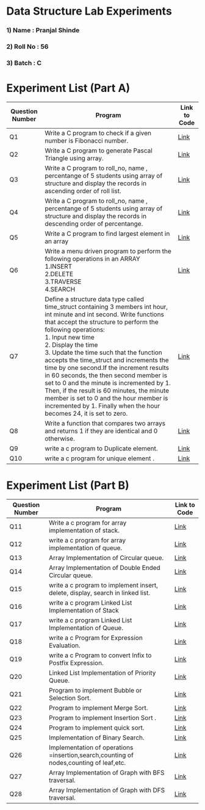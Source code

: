 
# Data Structure Lab Experiments
### 1) Name     : Pranjal Shinde
### 2) Roll No  :  56
### 3) Batch    :  C

#    Experiment List (Part A)

| Question Number | Program                                                                                                                                                                                                                                                                                                                                                                                                                                                                                                                                                                                                                       | Link to Code                                                                     | 
|------------|--------------------------------------------------------------------------------------------------------------------------------------------------------------------------------------------------------------------------------------------------------------------------------------------------------------------------------------------------------------------------------------------------------------------------------------------------------------------------------------------------------------------------------------------------------------------------------------------------------------------------------------|--------------------------------------------------------------------------------|
| Q1         | Write a C program to check if a given number is Fibonacci number.                                                                                                                                                                                                                                                                                                                                                                                                                                                                                                                                                                    | [Link](https://github.com/Pranjallshinde/DSA_programs/blob/619485d0708049f0c52da31a9ba8f352f347c62a/p1.c)          |
| Q2         | Write a C program to generate Pascal Triangle using array.                                                                                                                                                                                                                                                                                                                                                                                                                                                                                                                                                                           | [Link](https://github.com/Pranjallshinde/DSA_programs/commit/3c55c533dfdb24949a351aa9938f0df7c1da9f99)      |
| Q3         | Write a C program to roll_no, name , percentange of 5 students using array of structure and display the records in ascending order of roll list.                                                                                                                                                                                                                                                                                                                                                                                                                                                                                     | [Link](https://github.com/Pranjallshinde/DSA_programs/commit/da0be83e54a728c807b130ecdc101012ad9cd372 )    |
| Q4         | Write a C program to roll_no, name , percentange of 5 students using array of structure and display the records in descending order of percentange.                                                                                                                                                                                                                                                                                                                                                                                                                                                                                  | [Link](https://github.com/Pranjallshinde/DSA_programs/commit/0de62e0a3ff23a1515f688c44867a8e1af37920b)   |
| Q5         | Write a C program to find largest element in an array                                                                                                                                                                                                                                                                                                                                                                                                                                                                                                                                                                                | [Link](https://github.com/Pranjallshinde/DSA_programs/commit/205aa68c01ecd027a7476efb1a4e6f60e7007635)    |
| Q6         | Write a menu driven program to perform the following operations in an ARRAY <br> 1.INSERT <br>2.DELETE <br>3.TRAVERSE <br>4.SEARCH                                                                                                                                                                                                                                                                                                                                                                                                                                                                                                   | [Link](https://github.com/Pranjallshinde/DSA_programs/commit/b864e7b9470e68512835f26610134076e7aeee16)  | 
| Q7         | Define a structure data type called time_struct containing 3 members int hour, int minute and int second. Write functions that accept the structure to perform the following operations: <br> 1. Input new time <br> 2. Display the time <br> 3. Update the time such that the function accepts the time_struct and increments the time by one second.If the increment results in 60 seconds, the then second member is  set to 0 and the minute is incremented by 1. Then, if the result is 60 minutes, the minute member is set to 0 and the hour member is incremented by 1. Finally when the hour becomes 24, it is set to zero. | [Link](https://github.com/Pranjallshinde/DSA_programs/commit/2fda2e34da9d19d79c76c1e3c1e032b33269ee6b) |
| Q8         | Write a function that compares two arrays and returns 1 if they are identical and 0 otherwise.                                                                                                                                                                                                                                                                                                                                                                                                                                                                                                                                       | [Link](https://github.com/Pranjallshinde/DSA_programs/commit/ad42eda9102f8706aeb9245d83a9539a368dd949) |
| Q9         | write a c program to Duplicate element.                                                                                                                                                                                                                                                                                                                                                                                                                                                                                                                                   | [Link](https://github.com/Pranjallshinde/DSA_programs/commit/bc9d8cd6c772d394d22bb3ab8e3b2140089e3508) |
| Q10         | write a c program for unique element   .                                                                                                                                                                                                                                                                                                                                                                                                                                                                                                                               | [Link](https://github.com/Pranjallshinde/DSA_programs/commit/be8f0eb3b30a8fc8338f9475bae60723ff28d024)|





#    Experiment List (Part B)

| Question Number | Program                                                                                                                                                                                                                                                                                                                                                                                                                  | Link to Code                                                                                 | 
|------------|---------------------------------------------------------------------------------------------------------------------------------------------------------------------------------------------------------------------------------------------------------------------------------------------------------------------------------------------------------------------------------------------------------------------------------|-------------------------------------------------------------------------------------------|
| Q11         | Write a c program for array implementation of stack.                                                                                                                                                                                                                                                                                                                                                                                                                                                                                                                                  | [Link](https://github.com/Pranjallshinde/DSA_programs/blob/619485d0708049f0c52da31a9ba8f352f347c62a/p11.c   ) |
| Q12         | write a c program for array implementation of queue.                                                                                                                                                                                                                                                                                                                                                                                                                                                                                                                                    | [Link](https://github.com/Pranjallshinde/DSA_programs/blob/619485d0708049f0c52da31a9ba8f352f347c62a/p12.c  ) |
| Q13        |Array Implementation of Circular queue.                                                                                                                                                                                                                                                                                                                                                                                           | [Link](https://github.com/Pranjallshinde/DSA_programs/blob/619485d0708049f0c52da31a9ba8f352f347c62a/p13.c  ) |
| Q14        |Array Implementation of Double Ended Circular queue.                                                                                                                                                                                                                                                                                                                                                                                           | [Link](https://github.com/Pranjallshinde/DSA_programs/blob/619485d0708049f0c52da31a9ba8f352f347c62a/p14.c  ) |
| Q15        |write a c program to implement insert, delete, display, search in linked list.                                                                                                                                                                                                                                                                                                                           | [Link](https://github.com/Pranjallshinde/DSA_programs/blob/619485d0708049f0c52da31a9ba8f352f347c62a/p15.c  ) |
| Q16        |write a c program Linked List Implementation of Stack                                                                                                                                                                                                                                                                                                                          | [Link](https://github.com/Pranjallshinde/DSA_programs/blob/619485d0708049f0c52da31a9ba8f352f347c62a/p16.c  ) |
| Q17        |write a c program Linked List Implementation of Queue.                                                                                                                                                                                                                                                                                                                         | [Link](https://github.com/Pranjallshinde/DSA_programs/blob/619485d0708049f0c52da31a9ba8f352f347c62a/p17.c  ) |
| Q18        |write a c Program for Expression Evaluation.                                                                                                                                                                                                                                                        | [Link](https://github.com/Pranjallshinde/DSA_programs/blob/619485d0708049f0c52da31a9ba8f352f347c62a/p18.c  ) |
| Q19        |write a c  Program to convert Infix to Postfix Expression.                                                                                                                                                                                                                                                                                                               | [Link](https://github.com/Pranjallshinde/DSA_programs/blob/619485d0708049f0c52da31a9ba8f352f347c62a/p19.c  ) |
| Q20        |Linked List Implementation of Priority Queue.                                                                                                                                                                                                                                                                                                                           | [Link](https://github.com/Pranjallshinde/DSA_programs/blob/619485d0708049f0c52da31a9ba8f352f347c62a/p20.c  ) |
| Q21        |Program to implement Bubble or Selection Sort.                                                                                                                                                                                                                                                       | [Link](https://github.com/Pranjallshinde/DSA_programs/blob/619485d0708049f0c52da31a9ba8f352f347c62a/p21.c)   |
| Q22        |Program to implement Merge Sort.                                                                                                                                                                                                                                                                                                                           | [Link](https://github.com/Pranjallshinde/DSA_programs/blob/619485d0708049f0c52da31a9ba8f352f347c62a/p22.c  ) |
| Q23        | Program to implement Insertion Sort .                                                                                                                                                                                                                                                                                                                                                                                          | [Link](https://github.com/Pranjallshinde/DSA_programs/blob/619485d0708049f0c52da31a9ba8f352f347c62a/p23.c  ) |
| Q24        |Program to implement quick sort.                                                                                                                                                                                                                                                                                                                                                                                         | [Link](https://github.com/Pranjallshinde/DSA_programs/blob/619485d0708049f0c52da31a9ba8f352f347c62a/p24.c   ) |
| Q25        |Implementation of Binary Search.                                                                                                                                                                                                                                                                                                                         | [Link](https://github.com/Pranjallshinde/DSA_programs/blob/619485d0708049f0c52da31a9ba8f352f347c62a/p25.c  ) |
| Q26        |Implementation of operations =insertion,search,counting of nodes,counting of leaf,etc.                                                                                                                                                                                                                                                         | [Link](https://github.com/Pranjallshinde/DSA_programs/blob/619485d0708049f0c52da31a9ba8f352f347c62a/p26.c ) |
| Q27        |Array Implementation of Graph with BFS traversal.                                                                                                                                                                                                                                                                                                               | [Link](https://github.com/Pranjallshinde/DSA_programs/blob/619485d0708049f0c52da31a9ba8f352f347c62a/p27.c  ) |
| Q28        |Array Implementation of Graph with DFS traversal.                                                                                                                                                                                                                                                                                             | [Link](https://github.com/Pranjallshinde/DSA_programs/blob/619485d0708049f0c52da31a9ba8f352f347c62a/p28.c ) |
